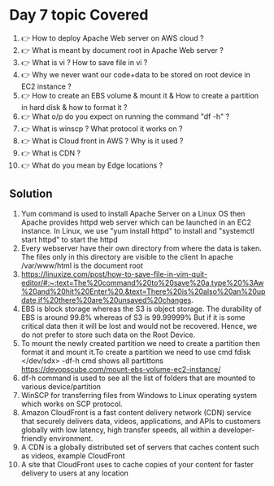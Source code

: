 # Day 7 topic Covered 
1. 👉 How to deploy Apache Web server on AWS cloud ?
1. 👉 What is meant by document root in Apache Web server ?
1. 👉 What is vi ? How to save file in vi ?
1. 👉 Why we never want our code+data to be stored on root device in EC2 instance ?
1. 👉 How to create an EBS volume & mount it &  How to create a partition in hard disk & how to format it ?
1. 👉 What o/p do you expect on running the command "df -h" ?
1. 👉 What is winscp ? What protocol it works on ?
1. 👉 What is Cloud front in AWS ? Why is it used ?
1. 👉 What is CDN ?
1. 👉 What do you mean by Edge locations ?
## Solution 
1. Yum command is used to install Apache Server on a Linux OS then Apache provides httpd web server which can be launched in an EC2 instance. In Linux, we use "yum install httpd" to install and "systemctl start httpd" to start the httpd
1. Every webserver have their own directory from where the data is taken. The files only in this directory are visible to the client
In apache /var/www/html is the document root
1. https://linuxize.com/post/how-to-save-file-in-vim-quit-editor/#:~:text=The%20command%20to%20save%20a,type%20%3Aw%20and%20hit%20Enter%20.&text=There%20is%20also%20an%20update,if%20there%20are%20unsaved%20changes.
1. EBS is block storage whereas the S3 is object storage. The durability of EBS is around 99.8% whereas of S3 is 99.99999% But if it is some critical data then it will be lost and would not be recovered. Hence, we do not prefer to store such data on the Root Device.
1. To mount the newly created partition we need to create a partition then format it and mount it.To create a partition we need to use cmd fdisk </dev/sdx> -df-h cmd shows all partittons https://devopscube.com/mount-ebs-volume-ec2-instance/ 
1.  df-h command is used to see all the list of folders that are mounted to various device/partition
1. WinSCP for transferring files from Windows to Linux operating system which works on SCP protocol.
1. Amazon CloudFront is a fast content delivery network (CDN) service that securely delivers data, videos, applications, and APIs to customers globally with low latency, high transfer speeds, all within a developer-friendly environment.
1. A CDN is a globally distributed set of servers that caches content such as videos, example CloudFront
1. A site that CloudFront uses to cache copies of your content for faster delivery to users at any location
